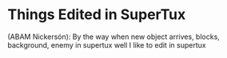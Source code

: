# Things Edited in SuperTux
(ABAM Nickersón):
By the way when new object arrives, blocks, background, enemy in supertux well I like to edit in supertux
